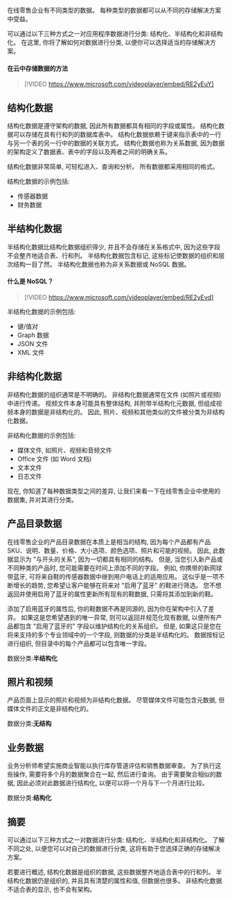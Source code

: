 在线零售企业有不同类型的数据。 每种类型的数据都可以从不同的存储解决方案中受益。 

可以通过以下三种方式之一对应用程序数据进行分类: 结构化、半结构化和非结构化。 在这里, 你将了解如何对数据进行分类, 以便你可以选择适当的存储解决方案。

#### <a name="approaches-to-storing-data-in-the-cloud"></a>在云中存储数据的方法

> [!VIDEO https://www.microsoft.com/videoplayer/embed/RE2yEuY]

## <a name="structured-data"></a>结构化数据

结构化数据是遵守架构的数据, 因此所有数据都具有相同的字段或属性。 结构化数据可以存储在具有行和列的数据库表中。 结构化数据依赖于键来指示表中的一行与另一个表的另一行中的数据的关联方式。 结构化数据也称为关系数据, 因为数据的架构定义了数据表、表中的字段以及两者之间的明确关系。

结构化数据非常简单, 可轻松进入、查询和分析。 所有数据都采用相同的格式。

结构化数据的示例包括:

- 传感器数据
- 财务数据

## <a name="semi-structured-data"></a>半结构化数据

半结构化数据比结构化数据组织得少, 并且不会存储在关系格式中, 因为这些字段不会整齐地适合表、行和列。 半结构化数据包含标记, 这些标记使数据的组织和层次结构一目了然。 半结构化数据也称为非关系数据或 NoSQL 数据。

#### <a name="what-is-nosql"></a>什么是 NoSQL？

> [!VIDEO https://www.microsoft.com/videoplayer/embed/RE2yEvd]

半结构化数据的示例包括:

- 键/值对
- Graph 数据
- JSON 文件
- XML 文件

## <a name="unstructured-data"></a>非结构化数据

非结构化数据的组织通常是不明确的。 非结构化数据通常在文件 (如照片或视频) 中进行传递。 视频文件本身可能具有整体结构, 并附带半结构化元数据, 但组成视频本身的数据是非结构化的。 因此, 照片、视频和其他类似的文件被分类为非结构化数据。

非结构化数据的示例包括:

- 媒体文件, 如照片、视频和音频文件
- Office 文件 (如 Word 文档)
- 文本文件
- 日志文件

现在, 你知道了每种数据类型之间的差异, 让我们来看一下在线零售企业中使用的数据集, 并对其进行分类。

## <a name="product-catalog-data"></a>产品目录数据

在线零售企业的产品目录数据在本质上是相当的结构, 因为每个产品都有产品 SKU、说明、数量、价格、大小选项、颜色选项、照片和可能的视频。 因此, 此数据显示为 "与开头的关系", 因为一切都具有相同的结构。 但是, 当您引入新产品或不同种类的产品时, 您可能需要在时间上添加不同的字段。 例如, 你携带的新网球带蓝牙, 可将来自鞋的传感器数据中继到用户电话上的适用应用。 这似乎是一项不断增长的趋势, 您希望让客户能够在将来对 "启用了蓝牙" 的鞋进行筛选。 您不想返回并使用启用了蓝牙的属性更新所有现有的鞋数据, 只需将其添加到新的鞋。

添加了启用蓝牙的属性后, 你的鞋数据不再是同源的, 因为你在架构中引入了差异。 如果这是您希望遇到的唯一异常, 则可以返回并规范化现有数据, 以便所有产品都包含 "启用了蓝牙的" 字段以维护结构化的关系组织。 但是, 如果这只是您在将来支持的多个专业领域中的一个字段, 则数据的分类是半结构化的。 数据按标记进行组织, 但目录中的每个产品都可以包含唯一字段。

数据分类:**半结构化**

## <a name="photos-and-videos"></a>照片和视频

产品页面上显示的照片和视频为非结构化数据。 尽管媒体文件可能包含元数据, 但媒体文件的正文是非结构化的。

数据分类:**无结构**

## <a name="business-data"></a>业务数据

业务分析师希望实施商业智能以执行库存管道评估和销售数据审查。 为了执行这些操作, 需要将多个月的数据聚合在一起, 然后进行查询。 由于需要聚合相似的数据, 因此必须对此数据进行结构化, 以便可以将一个月与下一个月进行比较。

数据分类:**结构化**

## <a name="summary"></a>摘要

可以通过以下三种方式之一对数据进行分类: 结构化、半结构化和非结构化。 了解不同之处, 以便您可以对自己的数据进行分类, 这将有助于您选择正确的存储解决方案。 

若要进行概述, 结构化数据是组织的数据, 这些数据整齐地适合表中的行和列。 半结构化数据仍是组织的, 并且具有清楚的属性和值, 但数据也很多。 非结构化数据不适合表的显示, 也不会有架构。